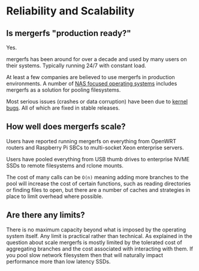 # Reliability and Scalability

## Is mergerfs "production ready?"

Yes.

mergerfs has been around for over a decade and used by many users on
their systems. Typically running 24/7 with constant load.

At least a few companies are believed to use mergerfs in production
environments. A number of [NAS focused operating
systems](../related_projects.md) includes mergerfs as a solution for
pooling filesystems.

Most serious issues (crashes or data corruption) have been due to
[kernel bugs](../known_issues_bugs.md#fuse-and-linux-kernel). All of
which are fixed in stable releases.


## How well does mergerfs scale?

Users have reported running mergerfs on everything from OpenWRT
routers and Raspberry Pi SBCs to multi-socket Xeon enterprise servers.

Users have pooled everything from USB thumb drives to enterprise NVME
SSDs to remote filesystems and rclone mounts.

The cost of many calls can be `O(n)` meaning adding more branches to
the pool will increase the cost of certain functions, such as reading
directories or finding files to open, but there are a number of caches
and strategies in place to limit overhead where possible.


## Are there any limits?

There is no maximum capacity beyond what is imposed by the operating
system itself. Any limit is practical rather than technical. As
explained in the question about scale mergerfs is mostly limited by
the tolerated cost of aggregating branches and the cost associated
with interacting with them. If you pool slow network filesystem then
that will naturally impact performance more than low latency SSDs.
